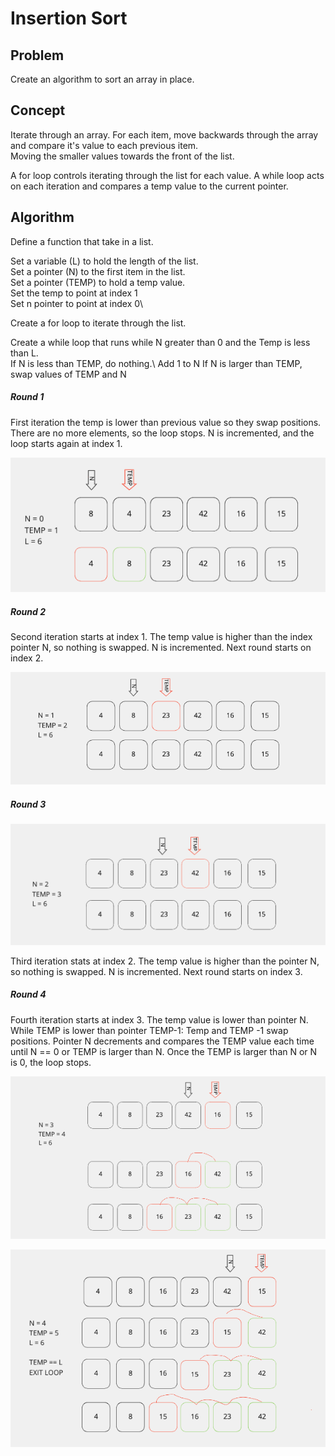 # Insertion Sort

## Problem

Create an algorithm to sort an array in place.

## Concept

Iterate through an array. For each item, move backwards through the array and compare it's value to each previous item.\
Moving the smaller values towards the front of the list.

A for loop controls iterating through the list for each value.
A while loop acts on each iteration and compares a temp value to the current pointer.

## Algorithm

Define a function that take in a list.

Set a variable (L) to hold the length of the list.\
Set a pointer (N) to the first item in the list.\
Set a pointer (TEMP) to hold a temp value.\
Set the temp to point at index 1\
Set n pointer to point at index 0\

Create a for loop to iterate through the list.

Create a while loop that runs while N greater than 0 and the Temp is less than L.\
If N is less than TEMP, do nothing.\  Add 1 to N
If N is larger than TEMP, swap values of TEMP and N

##### Round 1

First iteration the temp is lower than previous value so they swap positions.
There are no more elements, so the loop stops.
N is incremented, and the loop starts again at index 1.

![round1](images/round1.png)

##### Round 2

Second iteration starts at index 1.
The temp value is higher than the index pointer N, so nothing is swapped. 
N is incremented. Next round starts on index 2.

![round2](images/round2.png)

##### Round 3

![round3](images/round3.png)

Third iteration stats at index 2.
The temp value is higher than the pointer N, so nothing is swapped.
N is incremented. Next round starts on index 3.

##### Round 4

Fourth iteration starts at index 3.
The temp value is lower than pointer N.
While TEMP is lower than pointer TEMP-1:
  Temp and TEMP -1 swap positions.
  Pointer N decrements and compares the TEMP value each time until N == 0 or TEMP is larger than N.
  Once the TEMP is larger than N or N is 0, the loop stops.

![round4](images/round4.png)


![round5](images/round5.png)